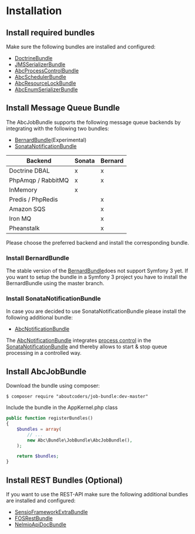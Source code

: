 Installation
============

## Install required bundles

Make sure the following bundles are installed and configured:

* [DoctrineBundle](http://symfony.com/doc/master/bundles/DoctrineBundle/index.html)
* [JMSSerializerBundle](https://github.com/schmittjoh/JMSSerializerBundle)
* [AbcProcessControlBundle](https://github.com/aboutcoders/process-control-bundle)
* [AbcSchedulerBundle](https://github.com/aboutcoders/scheduler-bundle)
* [AbcResourceLockBundle](https://github.com/aboutcoders/resource-lock-bundle)
* [AbcEnumSerializerBundle](https://github.com/aboutcoders/enum-serializer-bundle)

## Install Message Queue Bundle

The AbcJobBundle supports the following message queue backends by integrating with the following two bundles:
 
* [BernardBundle](https://github.com/bernardphp/BernardBundle)(Experimental)
* [SonataNotificationBundle](https://github.com/sonata-project/SonataNotificationBundle)

| Backend            | Sonata | Bernard |
|--------------------|--------|---------|
| Doctrine DBAL      |    x   |    x    |
| PhpAmqp / RabbitMQ |    x   |    x    |
| InMemory           |    x   |         |
| Predis / PhpRedis  |        |    x    |
| Amazon SQS         |        |    x    |
| Iron MQ            |        |    x    |
| Pheanstalk         |        |    x    |

Please choose the preferred backend and install the corresponding bundle.
 
### Install BernardBundle

The stable version of the [BernardBundle](https://github.com/bernardphp/BernardBundle)does not support Symfony 3 yet. If you want to setup the bundle in a Symfony 3 project you have to install the BernardBundle using the master branch.
 
### Install SonataNotificationBundle
 
In case you are decided to use SonataNotificationBundle please install the following additional bundle:
 
* [AbcNotificationBundle](https://github.com/aboutcoders/notification-bundle)

The [AbcNotificationBundle](https://github.com/aboutcoders/notification-bundle) integrates [process control](https://github.com/aboutcoders/process-control-bundle) in the [SonataNotificationBundle](https://github.com/sonata-project/SonataNotificationBundle) and thereby allows to start & stop queue processing in a controlled way.

## Install AbcJobBundle

Download the bundle using composer:

```
$ composer require "aboutcoders/job-bundle:dev-master"
```

Include the bundle in the AppKernel.php class

```php
public function registerBundles()
{
    $bundles = array(
        // ...
        new Abc\Bundle\JobBundle\AbcJobBundle(),
    );

    return $bundles;
}
```

## Install REST Bundles (Optional)

If you want to use the REST-API make sure the following additional bundles are installed and configured:

* [SensioFrameworkExtraBundle](http://symfony.com/doc/current/bundles/SensioFrameworkExtraBundle)
* [FOSRestBundle](https://github.com/FriendsOfSymfony/FOSRestBundle)
* [NelmioApiDocBundle](https://github.com/nelmio/NelmioApiDocBundle)